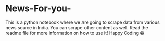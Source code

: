 # News-For-you-
This is a python notebook where we are going to scrape data from various news source in India. You can scrape other content as well. Read the readme file for more information on how to use it! Happy Coding 😁
